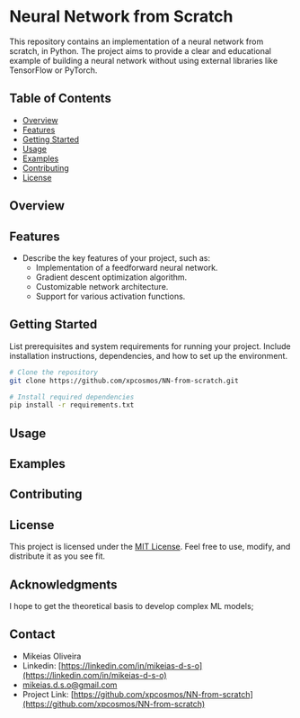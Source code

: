 # Neural Network from Scratch

This repository contains an implementation of a neural network from scratch, in Python. The project aims to provide a clear and educational example of building a neural network without using external libraries like TensorFlow or PyTorch.

## Table of Contents

- [Overview](#overview)
- [Features](#features)
- [Getting Started](#getting-started)
- [Usage](#usage)
- [Examples](#examples)
- [Contributing](#contributing)
- [License](#license)

## Overview



## Features

- Describe the key features of your project, such as:
  - Implementation of a feedforward neural network.
  - Gradient descent optimization algorithm.
  - Customizable network architecture.
  - Support for various activation functions.

## Getting Started

List prerequisites and system requirements for running your project. Include installation instructions, dependencies, and how to set up the environment.

```bash
# Clone the repository
git clone https://github.com/xpcosmos/NN-from-scratch.git

# Install required dependencies
pip install -r requirements.txt
```

## Usage



## Examples



## Contributing



## License

This project is licensed under the [MIT License](LICENSE). Feel free to use, modify, and distribute it as you see fit.

## Acknowledgments

I hope to get the theoretical basis to develop complex ML models;

## Contact

- Mikeias Oliveira
- Linkedin: [https://linkedin.com/in/mikeias-d-s-o](https://linkedin.com/in/mikeias-d-s-o)
- [mikeias.d.s.o@gmail.com](malito:mikeias.d.s.o@gmail.com)
- Project Link: [https://github.com/xpcosmos/NN-from-scratch](https://github.com/xpcosmos/NN-from-scratch)
